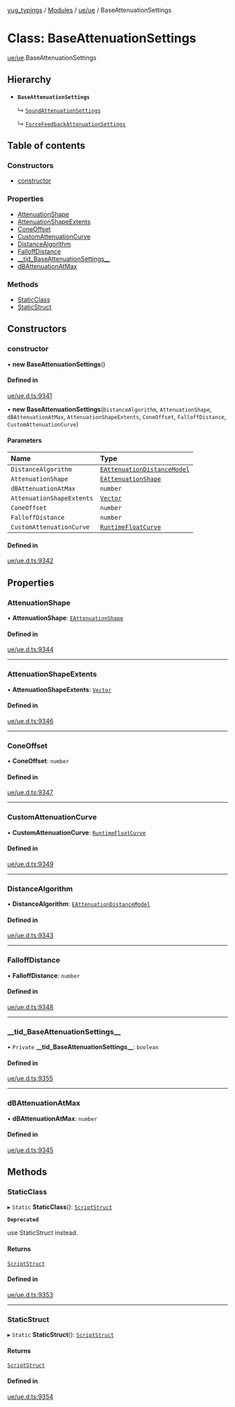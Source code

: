[yug_typings](../README.md) / [Modules](../modules.md) / [ue/ue](../modules/ue_ue.md) / BaseAttenuationSettings

# Class: BaseAttenuationSettings

[ue/ue](../modules/ue_ue.md).BaseAttenuationSettings

## Hierarchy

- **`BaseAttenuationSettings`**

  ↳ [`SoundAttenuationSettings`](ue_ue.SoundAttenuationSettings.md)

  ↳ [`ForceFeedbackAttenuationSettings`](ue_ue.ForceFeedbackAttenuationSettings.md)

## Table of contents

### Constructors

- [constructor](ue_ue.BaseAttenuationSettings.md#constructor)

### Properties

- [AttenuationShape](ue_ue.BaseAttenuationSettings.md#attenuationshape)
- [AttenuationShapeExtents](ue_ue.BaseAttenuationSettings.md#attenuationshapeextents)
- [ConeOffset](ue_ue.BaseAttenuationSettings.md#coneoffset)
- [CustomAttenuationCurve](ue_ue.BaseAttenuationSettings.md#customattenuationcurve)
- [DistanceAlgorithm](ue_ue.BaseAttenuationSettings.md#distancealgorithm)
- [FalloffDistance](ue_ue.BaseAttenuationSettings.md#falloffdistance)
- [\_\_tid\_BaseAttenuationSettings\_\_](ue_ue.BaseAttenuationSettings.md#__tid_baseattenuationsettings__)
- [dBAttenuationAtMax](ue_ue.BaseAttenuationSettings.md#dbattenuationatmax)

### Methods

- [StaticClass](ue_ue.BaseAttenuationSettings.md#staticclass)
- [StaticStruct](ue_ue.BaseAttenuationSettings.md#staticstruct)

## Constructors

### constructor

• **new BaseAttenuationSettings**()

#### Defined in

[ue/ue.d.ts:9341](https://github.com/YugMetaverse/yug_typings/blob/25cad34/ue/ue.d.ts#L9341)

• **new BaseAttenuationSettings**(`DistanceAlgorithm`, `AttenuationShape`, `dBAttenuationAtMax`, `AttenuationShapeExtents`, `ConeOffset`, `FalloffDistance`, `CustomAttenuationCurve`)

#### Parameters

| Name | Type |
| :------ | :------ |
| `DistanceAlgorithm` | [`EAttenuationDistanceModel`](../enums/ue_ue.EAttenuationDistanceModel.md) |
| `AttenuationShape` | [`EAttenuationShape`](../enums/ue_ue.EAttenuationShape.md) |
| `dBAttenuationAtMax` | `number` |
| `AttenuationShapeExtents` | [`Vector`](ue_ue_s.Vector.md) |
| `ConeOffset` | `number` |
| `FalloffDistance` | `number` |
| `CustomAttenuationCurve` | [`RuntimeFloatCurve`](ue_ue.RuntimeFloatCurve.md) |

#### Defined in

[ue/ue.d.ts:9342](https://github.com/YugMetaverse/yug_typings/blob/25cad34/ue/ue.d.ts#L9342)

## Properties

### AttenuationShape

• **AttenuationShape**: [`EAttenuationShape`](../enums/ue_ue.EAttenuationShape.md)

#### Defined in

[ue/ue.d.ts:9344](https://github.com/YugMetaverse/yug_typings/blob/25cad34/ue/ue.d.ts#L9344)

___

### AttenuationShapeExtents

• **AttenuationShapeExtents**: [`Vector`](ue_ue_s.Vector.md)

#### Defined in

[ue/ue.d.ts:9346](https://github.com/YugMetaverse/yug_typings/blob/25cad34/ue/ue.d.ts#L9346)

___

### ConeOffset

• **ConeOffset**: `number`

#### Defined in

[ue/ue.d.ts:9347](https://github.com/YugMetaverse/yug_typings/blob/25cad34/ue/ue.d.ts#L9347)

___

### CustomAttenuationCurve

• **CustomAttenuationCurve**: [`RuntimeFloatCurve`](ue_ue.RuntimeFloatCurve.md)

#### Defined in

[ue/ue.d.ts:9349](https://github.com/YugMetaverse/yug_typings/blob/25cad34/ue/ue.d.ts#L9349)

___

### DistanceAlgorithm

• **DistanceAlgorithm**: [`EAttenuationDistanceModel`](../enums/ue_ue.EAttenuationDistanceModel.md)

#### Defined in

[ue/ue.d.ts:9343](https://github.com/YugMetaverse/yug_typings/blob/25cad34/ue/ue.d.ts#L9343)

___

### FalloffDistance

• **FalloffDistance**: `number`

#### Defined in

[ue/ue.d.ts:9348](https://github.com/YugMetaverse/yug_typings/blob/25cad34/ue/ue.d.ts#L9348)

___

### \_\_tid\_BaseAttenuationSettings\_\_

• `Private` **\_\_tid\_BaseAttenuationSettings\_\_**: `boolean`

#### Defined in

[ue/ue.d.ts:9355](https://github.com/YugMetaverse/yug_typings/blob/25cad34/ue/ue.d.ts#L9355)

___

### dBAttenuationAtMax

• **dBAttenuationAtMax**: `number`

#### Defined in

[ue/ue.d.ts:9345](https://github.com/YugMetaverse/yug_typings/blob/25cad34/ue/ue.d.ts#L9345)

## Methods

### StaticClass

▸ `Static` **StaticClass**(): [`ScriptStruct`](ue_ue.ScriptStruct.md)

**`Deprecated`**

use StaticStruct instead.

#### Returns

[`ScriptStruct`](ue_ue.ScriptStruct.md)

#### Defined in

[ue/ue.d.ts:9353](https://github.com/YugMetaverse/yug_typings/blob/25cad34/ue/ue.d.ts#L9353)

___

### StaticStruct

▸ `Static` **StaticStruct**(): [`ScriptStruct`](ue_ue.ScriptStruct.md)

#### Returns

[`ScriptStruct`](ue_ue.ScriptStruct.md)

#### Defined in

[ue/ue.d.ts:9354](https://github.com/YugMetaverse/yug_typings/blob/25cad34/ue/ue.d.ts#L9354)
